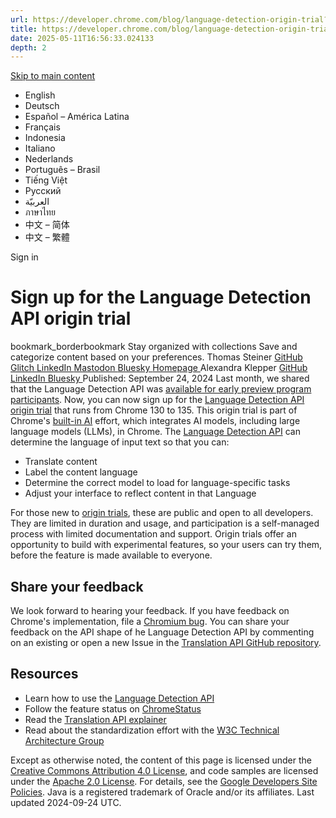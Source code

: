 ```yaml
---
url: https://developer.chrome.com/blog/language-detection-origin-trial?hl=en
title: https://developer.chrome.com/blog/language-detection-origin-trial?hl=en
date: 2025-05-11T16:56:33.024133
depth: 2
---
```


[ Skip to main content ](https://developer.chrome.com/blog/language-detection-origin-trial?hl=en#main-content)
  * English
  * Deutsch
  * Español – América Latina
  * Français
  * Indonesia
  * Italiano
  * Nederlands
  * Português – Brasil
  * Tiếng Việt
  * Русский
  * العربيّة
  * ภาษาไทย
  * 中文 – 简体
  * 中文 – 繁體

Sign in




#  Sign up for the Language Detection API origin trial 
bookmark_borderbookmark Stay organized with collections  Save and categorize content based on your preferences. 
Thomas Steiner 
[ GitHub ](https://github.com/tomayac) [ Glitch ](https://glitch.com/@tomayac) [ LinkedIn ](https://www.linkedin.com/in/thomassteinerlinkedin) [ Mastodon ](https://toot.cafe/@tomayac) [ Bluesky ](https://bsky.app/profile/tomayac.com) [ Homepage ](https://blog.tomayac.com/)
Alexandra Klepper 
[ GitHub ](https://github.com/alexandrascript) [ LinkedIn ](https://www.linkedin.com/in/alexandraklepper) [ Bluesky ](https://bsky.app/profile/alexandrascript.com)
Published: September 24, 2024 
Last month, we shared that the Language Detection API was [available for early preview program participants](https://developer.chrome.com/blog/august2024-language-detection). Now, you can now sign up for the [Language Detection API origin trial](https://developer.chrome.com/origintrials#/view_trial/662592095176884225) that runs from Chrome 130 to 135.
This origin trial is part of Chrome's [built-in AI](https://developer.chrome.com/docs/ai/built-in) effort, which integrates AI models, including large language models (LLMs), in Chrome. The [Language Detection API](https://developer.chrome.com/docs/ai/language-detection) can determine the language of input text so that you can:
  * Translate content
  * Label the content language
  * Determine the correct model to load for language-specific tasks
  * Adjust your interface to reflect content in that Language


For those new to [origin trials](https://developer.chrome.com/docs/web-platform/origin-trials), these are public and open to all developers. They are limited in duration and usage, and participation is a self-managed process with limited documentation and support. Origin trials offer an opportunity to build with experimental features, so your users can try them, before the feature is made available to everyone.
## Share your feedback
We look forward to hearing your feedback. If you have feedback on Chrome's implementation, file a [Chromium bug](https://new.crbug.com/).
You can share your feedback on the API shape of he Language Detection API by commenting on an existing or open a new Issue in the [Translation API GitHub repository](https://github.com/WICG/translation-api/issues).
## Resources
  * Learn how to use the [Language Detection API](https://developer.chrome.com/docs/ai/language-detection)
  * Follow the feature status on [ChromeStatus](https://chromestatus.com/feature/6494349985841152)
  * Read the [Translation API explainer](https://github.com/WICG/translation-api)
  * Read about the standardization effort with the [W3C Technical Architecture Group](https://github.com/w3ctag/design-reviews/issues/948)


Except as otherwise noted, the content of this page is licensed under the [Creative Commons Attribution 4.0 License](https://creativecommons.org/licenses/by/4.0/), and code samples are licensed under the [Apache 2.0 License](https://www.apache.org/licenses/LICENSE-2.0). For details, see the [Google Developers Site Policies](https://developers.google.com/site-policies). Java is a registered trademark of Oracle and/or its affiliates.
Last updated 2024-09-24 UTC.

